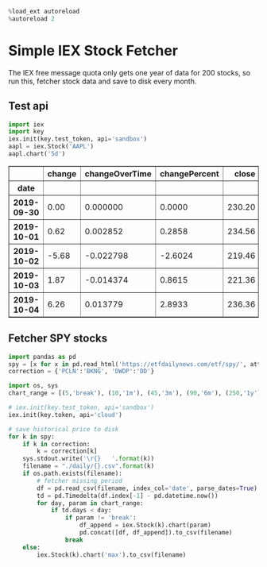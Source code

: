 

```python
%load_ext autoreload
%autoreload 2
```

# Simple IEX Stock Fetcher

The IEX free message quota only gets one year of data for 200 stocks, so run this, fetcher stock data and save to disk every month.


## Test api


```python
import iex
import key
iex.init(key.test_token, api='sandbox')
aapl = iex.Stock('AAPL')
aapl.chart('5d')
```




<div>
<table border="1" class="dataframe">
  <thead>
    <tr style="text-align: right;">
      <th></th>
      <th>change</th>
      <th>changeOverTime</th>
      <th>changePercent</th>
      <th>close</th>
      <th>high</th>
      <th>label</th>
      <th>low</th>
      <th>open</th>
      <th>uClose</th>
      <th>uHigh</th>
      <th>uLow</th>
      <th>uOpen</th>
      <th>uVolume</th>
      <th>volume</th>
    </tr>
    <tr>
      <th>date</th>
      <th></th>
      <th></th>
      <th></th>
      <th></th>
      <th></th>
      <th></th>
      <th></th>
      <th></th>
      <th></th>
      <th></th>
      <th></th>
      <th></th>
      <th></th>
      <th></th>
    </tr>
  </thead>
  <tbody>
    <tr>
      <th>2019-09-30</th>
      <td>0.00</td>
      <td>0.000000</td>
      <td>0.0000</td>
      <td>230.20</td>
      <td>230.09</td>
      <td>Sep 30</td>
      <td>229.47</td>
      <td>226.80</td>
      <td>228.40</td>
      <td>227.92</td>
      <td>228.85</td>
      <td>229.90</td>
      <td>26841490</td>
      <td>27506584</td>
    </tr>
    <tr>
      <th>2019-10-01</th>
      <td>0.62</td>
      <td>0.002852</td>
      <td>0.2858</td>
      <td>234.56</td>
      <td>228.73</td>
      <td>Oct 1</td>
      <td>234.70</td>
      <td>226.03</td>
      <td>226.30</td>
      <td>237.90</td>
      <td>230.50</td>
      <td>235.12</td>
      <td>37691578</td>
      <td>37906031</td>
    </tr>
    <tr>
      <th>2019-10-02</th>
      <td>-5.68</td>
      <td>-0.022798</td>
      <td>-2.6024</td>
      <td>219.46</td>
      <td>229.68</td>
      <td>Oct 2</td>
      <td>227.08</td>
      <td>223.94</td>
      <td>219.07</td>
      <td>234.70</td>
      <td>223.84</td>
      <td>234.00</td>
      <td>36483928</td>
      <td>36859828</td>
    </tr>
    <tr>
      <th>2019-10-03</th>
      <td>1.87</td>
      <td>-0.014374</td>
      <td>0.8615</td>
      <td>221.36</td>
      <td>228.88</td>
      <td>Oct 3</td>
      <td>224.74</td>
      <td>226.18</td>
      <td>230.40</td>
      <td>230.14</td>
      <td>217.64</td>
      <td>228.59</td>
      <td>31658842</td>
      <td>30946087</td>
    </tr>
    <tr>
      <th>2019-10-04</th>
      <td>6.26</td>
      <td>0.013779</td>
      <td>2.8933</td>
      <td>236.36</td>
      <td>234.80</td>
      <td>Oct 4</td>
      <td>225.47</td>
      <td>233.62</td>
      <td>229.12</td>
      <td>230.83</td>
      <td>227.00</td>
      <td>229.15</td>
      <td>35594415</td>
      <td>35560415</td>
    </tr>
  </tbody>
</table>
</div>



## Fetcher SPY stocks


```python
import pandas as pd
spy = [x for x in pd.read_html('https://etfdailynews.com/etf/spy/', attrs={'id': 'etfs-that-own'})[0].Symbol.values.tolist() if isinstance(x, str)]
correction = {'PCLN':'BKNG', 'DWDP':'DD'}
```


```python
import os, sys
chart_range = [(5,'break'), (10,'1m'), (45,'3m'), (90,'6m'), (250,'1y'), (99999,'max')]
```


```python
# iex.init(key.test_token, api='sandbox')
iex.init(key.token, api='cloud')

# save historical price to disk
for k in spy:
    if k in correction:
        k = correction[k]
    sys.stdout.write('\r{}   '.format(k))
    filename = "./daily/{}.csv".format(k)
    if os.path.exists(filename):
        # fetcher missing period
        df = pd.read_csv(filename, index_col='date', parse_dates=True)
        td = pd.Timedelta(df.index[-1] - pd.datetime.now())
        for day, param in chart_range:
            if td.days < day:
                if param != 'break':
                    df_append = iex.Stock(k).chart(param)
                    pd.concat([df, df_append]).to_csv(filename)
                break
    else:
        iex.Stock(k).chart('max').to_csv(filename)


```


```python

```
